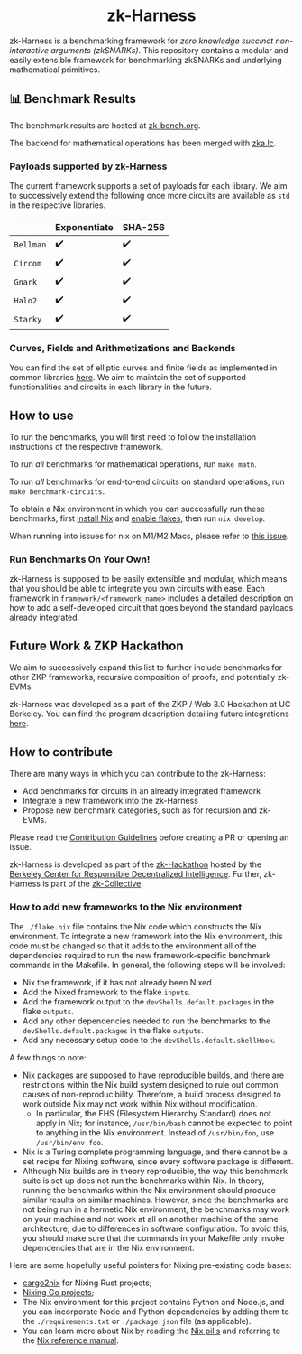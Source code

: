 <h1 align="center">zk-Harness</h1>

zk-Harness is a benchmarking framework for *zero knowledge succinct non-interactive arguments (zkSNARKs)*. 
This repository contains a modular and easily extensible framework for benchmarking zkSNARKs and underlying mathematical primitives.

## 📊 Benchmark Results

The benchmark results are hosted at [zk-bench.org](https://www.zk-bench.org).

The backend for mathematical operations has been merged with [zka.lc](https://zka.lc/).

### Payloads supported by zk-Harness 

The current framework supports a set of payloads for each library.
We aim to successively extend the following once more circuits are available as `std` in the respective libraries.

|          | Exponentiate       | SHA-256           |
| -------- | ------------------ | ----------------- |
| `Bellman`| :heavy_check_mark: | :heavy_check_mark:|
| `Circom` | :heavy_check_mark: | :heavy_check_mark:|
| `Gnark`  | :heavy_check_mark: | :heavy_check_mark:|
| `Halo2`  | :heavy_check_mark: | :heavy_check_mark:|
| `Starky` | :heavy_check_mark: | :heavy_check_mark:|

### Curves, Fields and Arithmetizations and Backends

You can find the set of elliptic curves and finite fields as implemented in common libraries [here](https://docs.google.com/spreadsheets/d/1tq8lvcg88dE6D-EVJd61hBKhQxpDsZF16UMYpDXjef8/edit#gid=156416826).
We aim to maintain the set of supported functionalities and circuits in each library in the future.

## How to use

To run the benchmarks, you will first need to follow the installation instructions of the respective framework.

To run *all* benchmarks for mathematical operations, run `make math`.

To run *all* benchmarks for end-to-end circuits on standard operations, run `make benchmark-circuits`.

To obtain a Nix environment in which you can successfully run these benchmarks,
first [install Nix](https://nixos.org/download.html)
and [enable flakes](https://nixos.wiki/wiki/Flakes#Enable_flakes),
then run `nix develop`.

When running into issues for nix on M1/M2 Macs, please refer to [this issue](https://github.com/input-output-hk/plutus-pioneer-program/issues/40).  

### Run Benchmarks On Your Own!

zk-Harness is supposed to be easily extensible and modular, which means that you should be able to integrate you own circuits with ease.
Each framework in `framework/<framework_name>` includes a detailed description on how to add a self-developed circuit that goes beyond the standard payloads already integrated.


## Future Work & ZKP Hackathon

We aim to successively expand this list to further include benchmarks for other ZKP frameworks, recursive composition of proofs, and potentially zk-EVMs. 

zk-Harness was developed as a part of the ZKP / Web 3.0 Hackathon at UC Berkeley. You can find the program description detailing future integrations [here](https://drive.google.com/file/d/1Igm47dFXSOFAC_wldfUG4Y9OiITqlbQu/view).

## How to contribute

There are many ways in which you can contribute to the zk-Harness:

- Add benchmarks for circuits in an already integrated framework
- Integrate a new framework into the zk-Harness
- Propose new benchmark categories, such as for recursion and zk-EVMs.

Please read the [Contribution Guidelines](https://github.com/zkCollective/zk-Harness/blob/main/CONTRIBUTING.md) before creating a PR or opening an issue.

zk-Harness is developed as part of the [zk-Hackathon](https://rdi.berkeley.edu/zkp-web3-hackathon/) hosted by the [Berkeley Center for Responsible Decentralized Intelligence](https://rdi.berkeley.edu/).
Further, zk-Harness is part of the [zk-Collective](https://github.com/zkCollective/).

### How to add new frameworks to the Nix environment

The `./flake.nix` file contains the Nix code which constructs the Nix environment. To integrate a new
framework into the Nix environment, this code must be changed so that it adds to the environment all
of the dependencies required to run the new framework-specific benchmark commands in the Makefile.
In general, the following steps will be involved:

 * Nix the framework, if it has not already been Nixed.
 * Add the Nixed framework to the flake `inputs`.
 * Add the framework output to the `devShells.default.packages` in the flake `outputs`.
 * Add any other dependencies needed to run the benchmarks to the `devShells.default.packages` in the flake `outputs`.
 * Add any necessary setup code to the `devShells.default.shellHook`.

A few things to note:

 * Nix packages are supposed to have reproducible builds, and there are restrictions within the Nix build system designed to rule out common causes of non-reproducibility. Therefore, a build process designed to work outside Nix may not work within Nix without modification.
    * In particular, the FHS (Filesystem Hierarchy Standard) does not apply in Nix; for instance, `/usr/bin/bash` cannot be expected to point to anything in the Nix environment. Instead of `/usr/bin/foo`, use `/usr/bin/env foo`.
 * Nix is a Turing complete programming language, and there cannot be a set recipe for Nixing software, since every software package is different.
 * Although Nix builds are in theory reproducible, the way this benchmark suite is set up does not run the benchmarks within Nix. In theory, running the benchmarks within the Nix environment should produce similar results on similar machines. However, since the benchmarks are not being run in a hermetic Nix environment, the benchmarks may work on your machine and not work at all on another machine of the same architecture, due to differences in software configuration. To avoid this, you should make sure that the commands in your Makefile only invoke dependencies that are in the Nix environment.

Here are some hopefully useful pointers for Nixing pre-existing code bases:

 * [cargo2nix](https://github.com/cargo2nix/cargo2nix) for Nixing Rust projects;
 * [Nixing Go projects](https://nixos.wiki/wiki/Go);
 * The Nix environment for this project contains Python and Node.js, and you can incorporate
   Node and Python dependencies by adding them to the `./requirements.txt` or `./package.json`
   file (as applicable).
 * You can learn more about Nix by reading the [Nix pills](https://nixos.org/guides/nix-pills/)
   and referring to the [Nix reference manual](https://nixos.org/manual/nix/stable/).
